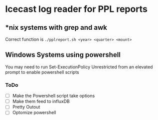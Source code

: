 # Icecast log reader for PPL reports

## *nix systems with grep and awk


Correct function is ```./pplreport.sh <year> <quarter> <mount>```


## Windows Systems using powershell
You may need to run Set-ExecutionPolicy Unrestricted from an elevated prompt to enable powershell scripts

### ToDo
- [ ] Make the Powershell script take options
- [ ] Make them feed to influxDB
- [ ] Pretty Outout
- [ ] Optomize powershell
